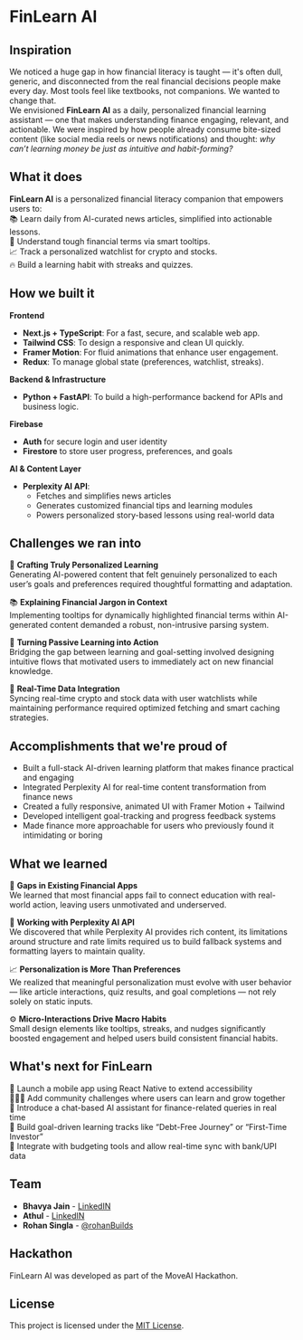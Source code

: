 # FinLearn AI

## Inspiration
We noticed a huge gap in how financial literacy is taught — it's often dull, generic, and disconnected from the real financial decisions people make every day. Most tools feel like textbooks, not companions. We wanted to change that.  
We envisioned **FinLearn AI** as a daily, personalized financial learning assistant — one that makes understanding finance engaging, relevant, and actionable. We were inspired by how people already consume bite-sized content (like social media reels or news notifications) and thought: *why can’t learning money be just as intuitive and habit-forming?*

## What it does
**FinLearn AI** is a personalized financial literacy companion that empowers users to:  
📚 Learn daily from AI-curated news articles, simplified into actionable lessons.  
🧠 Understand tough financial terms via smart tooltips.  
📈 Track a personalized watchlist for crypto and stocks.  
🔥 Build a learning habit with streaks and quizzes.

## How we built it

**Frontend**  
- **Next.js + TypeScript**: For a fast, secure, and scalable web app.  
- **Tailwind CSS**: To design a responsive and clean UI quickly.  
- **Framer Motion**: For fluid animations that enhance user engagement.  
- **Redux**: To manage global state (preferences, watchlist, streaks).

**Backend & Infrastructure**  
- **Python + FastAPI**: To build a high-performance backend for APIs and business logic.  

**Firebase**  
- **Auth** for secure login and user identity  
- **Firestore** to store user progress, preferences, and goals  

**AI & Content Layer**  
- **Perplexity AI API**:  
  - Fetches and simplifies news articles  
  - Generates customized financial tips and learning modules  
  - Powers personalized story-based lessons using real-world data

## Challenges we ran into
🧠 **Crafting Truly Personalized Learning**  
Generating AI-powered content that felt genuinely personalized to each user’s goals and preferences required thoughtful formatting and adaptation.  

📚 **Explaining Financial Jargon in Context**  
Implementing tooltips for dynamically highlighted financial terms within AI-generated content demanded a robust, non-intrusive parsing system.  

🎯 **Turning Passive Learning into Action**  
Bridging the gap between learning and goal-setting involved designing intuitive flows that motivated users to immediately act on new financial knowledge.  

🔄 **Real-Time Data Integration**  
Syncing real-time crypto and stock data with user watchlists while maintaining performance required optimized fetching and smart caching strategies.

## Accomplishments that we're proud of
- Built a full-stack AI-driven learning platform that makes finance practical and engaging  
- Integrated Perplexity AI for real-time content transformation from finance news  
- Created a fully responsive, animated UI with Framer Motion + Tailwind  
- Developed intelligent goal-tracking and progress feedback systems  
- Made finance more approachable for users who previously found it intimidating or boring

## What we learned
🧩 **Gaps in Existing Financial Apps**  
We learned that most financial apps fail to connect education with real-world action, leaving users unmotivated and underserved.

🤖 **Working with Perplexity AI API**  
We discovered that while Perplexity AI provides rich content, its limitations around structure and rate limits required us to build fallback systems and formatting layers to maintain quality.

📈 **Personalization is More Than Preferences**  
We realized that meaningful personalization must evolve with user behavior — like article interactions, quiz results, and goal completions — not rely solely on static inputs.

⚙️ **Micro-Interactions Drive Macro Habits**  
Small design elements like tooltips, streaks, and nudges significantly boosted engagement and helped users build consistent financial habits.

## What's next for FinLearn
📱 Launch a mobile app using React Native to extend accessibility  
🧑‍🤝‍🧑 Add community challenges where users can learn and grow together  
💬 Introduce a chat-based AI assistant for finance-related queries in real time  
🔐 Build goal-driven learning tracks like “Debt-Free Journey” or “First-Time Investor”  
🏦 Integrate with budgeting tools and allow real-time sync with bank/UPI data

## Team
- **Bhavya Jain** - [LinkedIN](https://www.linkedin.com/in/bhavya-jain-26552b159/)  
- **Athul** - [LinkedIN](https://www.linkedin.com/in/athul-b-139009243/)  
- **Rohan Singla** - [@rohanBuilds](https://x.com/rohanBuilds)

## Hackathon
FinLearn AI was developed as part of the MoveAI Hackathon.

## License
This project is licensed under the [MIT License](LICENSE).
